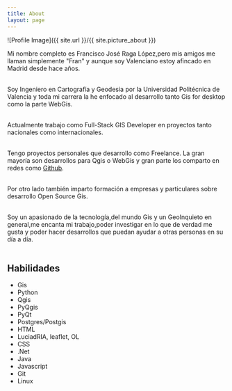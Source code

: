 ```yaml
---
title: About
layout: page
---
```

![Profile Image]({{ site.url }}/{{ site.picture_about }})

<p>
Mi nombre completo es Francisco José Raga López,pero mis amigos me llaman simplemente "Fran" y aunque soy Valenciano estoy afincado en Madrid desde hace años.<br/><br/>

Soy Ingeniero en Cartografía y Geodesia por la Universidad Politécnica de Valencia y toda mi carrera la he enfocado al desarrollo tanto Gis for desktop como la parte WebGis.<br/><br/>

Actualmente trabajo como Full-Stack GIS Developer en proyectos tanto nacionales como internacionales.<br/><br/>

Tengo proyectos personales que desarrollo como Freelance. La gran mayoría son desarrollos para Qgis o WebGis y gran parte los comparto en redes como <A HREF = "https://github.com/All4Gis">Github</A>.<br/><br/>

Por otro lado también imparto formación a empresas y particulares sobre desarrollo Open Source Gis.<br/><br/>

Soy un apasionado de la tecnología,del mundo Gis y un GeoInquieto en general,me encanta mi trabajo,poder investigar en lo que de verdad
me gusta y poder hacer desarrollos que puedan ayudar a otras personas en su día a día.<br/><br/>
</p>

<h2>Habilidades</h2>

<ul class="skill-list">
	<li>Gis</li>
	<li>Python</li>
	<li>Qgis</li>
	<li>PyQgis</li>
	<li>PyQt</li>
	<li>Postgres/Postgis</li>
	<li>HTML</li>
	<li>LuciadRIA, leaflet, OL</li>
	<li>CSS</li>
	<li>.Net</li>
	<li>Java</li>
	<li>Javascript</li>
	<li>Git</li>
	<li>Linux</li>
</ul>
